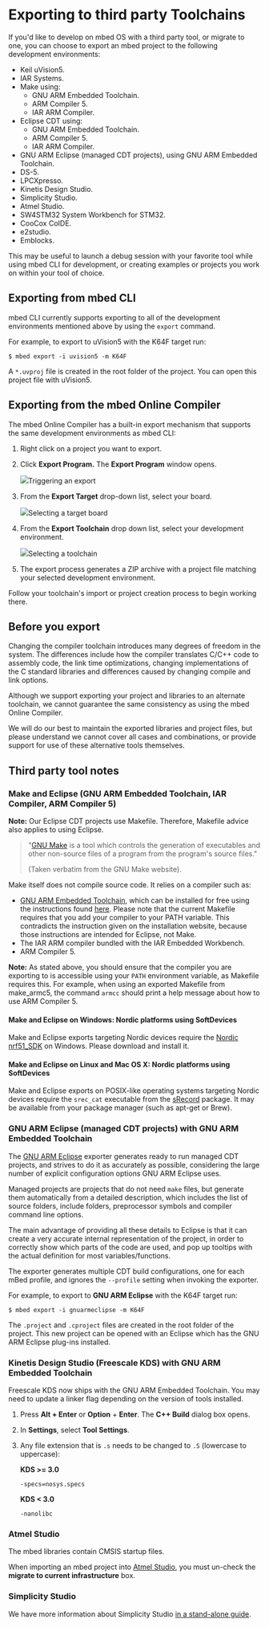 # Exporting to third party Toolchains

If you'd like to develop on mbed OS with a third party tool, or migrate to one, you can choose to export an mbed project to the following development environments:

- Keil uVision5.
- IAR Systems.
- Make using:
    - GNU ARM Embedded Toolchain.
    - ARM Compiler 5.
    - IAR ARM Compiler.
- Eclipse CDT using:
    - GNU ARM Embedded Toolchain.
    - ARM Compiler 5.
    - IAR ARM Compiler.
- GNU ARM Eclipse (managed CDT projects), using GNU ARM Embedded Toolchain.
- DS-5.
- LPCXpresso.
- Kinetis Design Studio.
- Simplicity Studio.
- Atmel Studio.
- SW4STM32 System Workbench for STM32.
- CooCox CoIDE.
- e2studio.
- Emblocks.

This may be useful to launch a debug session with your favorite tool while using mbed CLI for development, or creating examples or projects you work on within your tool of choice. 

## Exporting from mbed CLI

mbed CLI currently supports exporting to all of the development environments mentioned above by using the ``export`` command.

For example, to export to uVision5 with the K64F target run:

	$ mbed export -i uvision5 -m K64F

A `*.uvproj` file is created in the root folder of the project. 
You can open this project file with uVision5.


## Exporting from the mbed Online Compiler

The mbed Online Compiler has a built-in export mechanism that supports the same development environments as mbed CLI:

1. Right click on a project you want to export.

1. Click **Export Program.** The **Export Program** window opens.

	<span class="images">![](Images/export_menu.png)<span>Triggering an export</span></span>

1. From the **Export Target** drop-down list, select your board.

	<span class="images">![](Images/select_target.png)<span>Selecting a target board</span></span>

1. From the **Export Toolchain** drop down list, select your development environment.

	<span class="images">![](Images/select_toolchain.png)<span>Selecting a toolchain</span></span>

1. The export process generates a ZIP archive with a project file matching your selected development environment. 

Follow your toolchain's import or project creation process to begin working there.

## Before you export

Changing the compiler toolchain introduces many degrees of freedom in the system. The differences include how the compiler translates C/C++ code to assembly code, the link time optimizations, changing implementations of the C standard libraries and differences caused by changing compile and link options.

Although we support exporting your project and libraries to an alternate toolchain, we cannot guarantee the same consistency as using the mbed Online Compiler.

We will do our best to maintain the exported libraries and project files, but please understand we cannot cover all cases and combinations, or provide support for use of these alternative tools themselves.

## Third party tool notes

### Make and Eclipse (GNU ARM Embedded Toolchain, IAR Compiler, ARM Compiler 5)

**Note:** Our Eclipse CDT projects use Makefile. Therefore, Makefile advice also applies to using Eclipse.

> "[GNU Make](http://www.gnu.org/software/make/) is a tool which controls the generation of executables and other non-source files of a program from the program's source files."
> 
>(Taken verbatim from the GNU Make website).

Make itself does not compile source code. It relies on a compiler such as:

* [GNU ARM Embedded Toolchain](https://launchpad.net/gcc-arm-embedded), which can be installed for free using the instructions found [here](http://gnuarmeclipse.livius.net/blog/toolchain-install/). Please note that the current Makefile requires that you add your compiler to your PATH variable. This contradicts the instruction given on the installation website, because those instructions are intended for Eclipse, not Make.
* The IAR ARM compiler bundled with the IAR Embedded Workbench.
* ARM Compiler 5.

<span class="notes">**Note:** As stated above, you should ensure that the compiler you are exporting to is accessible using your `PATH` environment variable, as Makefile requires this. For example, when using an exported Makefile from make_armc5, the command `armcc` should print a help message about how to use ARM Compiler 5.</span>

#### Make and Eclipse on Windows: Nordic platforms using SoftDevices
	
Make and Eclipse exports targeting Nordic devices require the [Nordic nrf51_SDK](http://developer.nordicsemi.com/nRF51_SDK/nRF51_SDK_v6.x.x/nrf51_sdk_v6_1_0_b2ec2e6.msi) on Windows. 
Please download and install it.

#### Make and Eclipse on Linux and Mac OS X: Nordic platforms using SoftDevices
	
Make and Eclipse exports on POSIX-like operating systems targeting Nordic devices require the `srec_cat` executable from the [sRecord](http://srecord.sourceforge.net) package. It may be available from your package manager (such as apt-get or Brew). 

### GNU ARM Eclipse (managed CDT projects) with GNU ARM Embedded Toolchain

The [GNU ARM Eclipse](http://gnuarmeclipse.github.io) exporter generates ready to run managed CDT projects, and strives to do it as accurately as possible, considering the large number of explicit configuration options GNU ARM Eclipse uses. 

Managed projects are projects that do not need `make` files, but generate them automatically from a detailed description, which includes the list of source folders, include folders, preprocessor symbols and compiler command line options.

The main advantage of providing all these details to Eclipse is that it can create a very accurate internal representation of the project, in order to correctly show which parts of the code are used, and pop up tooltips with the actual definition for most variables/functions.

The exporter generates multiple CDT build configurations, one for each mBed profile, and ignores the `--profile` setting when invoking the exporter.

For example, to export to **GNU ARM Eclipse** with the K64F target run:

	$ mbed export -i gnuarmeclipse -m K64F

The `.project` and `.cproject` files are created in the root folder of the project. 
This new project can be opened with an Eclipse which has the GNU ARM Eclipse plug-ins installed.

### Kinetis Design Studio (Freescale KDS) with GNU ARM Embedded Toolchain

Freescale KDS now ships with the GNU ARM Embedded Toolchain. You may need to update a linker flag depending on the version of tools installed. 

1. Press **Alt + Enter** or **Option** + **Enter**. The **C++ Build** dialog box opens.
1. In **Settings**, select **Tool Settings**.
1. Any file extension that is ``.s`` needs to be changed to ``.S`` (lowercase to uppercase):
	
	__KDS >= 3.0__

	``-specs=nosys.specs``

	__KDS < 3.0__

	``-nanolibc``

### Atmel Studio

The mbed libraries contain CMSIS startup files. 

When importing an mbed project into [Atmel Studio](http://www.atmel.com/Microsite/atmel-studio/), you must un-check the **migrate to current infrastructure** box.

### Simplicity Studio

We have more information about Simplicity Studio [in a stand-alone guide](https://docs.mbed.com/docs/third-party-integrations/en/latest/Simp_Stu/simp_stu/).